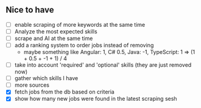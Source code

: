 ## Nice to have
- [ ] enable scraping of more keywords at the same time
- [ ] Analyze the most expected skills
- [ ] scrape and AI at the same time
- [ ] add a ranking system to order jobs instead of removing
    - maybe something like Angular: 1, C# 0.5, Java: -1, TypeScript: 1 => (1 + 0.5 + -1 + 1) / 4 
- [ ] take into account 'required' and 'optional' skills (they are just removed now)
- [ ] gather which skills I have
- [ ] more sources
- [x] fetch jobs from the db based on criteria
- [x] show how many new jobs were found in the latest scraping sesh